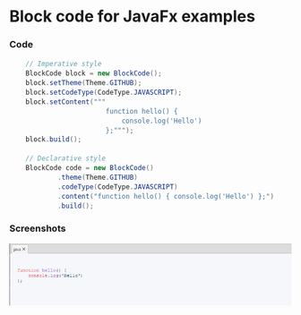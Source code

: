 # Block code for JavaFx examples

### Code

```java
    // Imperative style
    BlockCode block = new BlockCode();
    block.setTheme(Theme.GITHUB);
    block.setCodeType(CodeType.JAVASCRIPT);
    block.setContent("""
                        function hello() { 
                            console.log('Hello') 
                        };""");
    block.build();

    // Declarative style
    BlockCode code = new BlockCode()
            .theme(Theme.GITHUB)
            .codeType(CodeType.JAVASCRIPT)
            .content("function hello() { console.log('Hello') };")
            .build();
```


### Screenshots
  <img src="./screenshot.png"  />